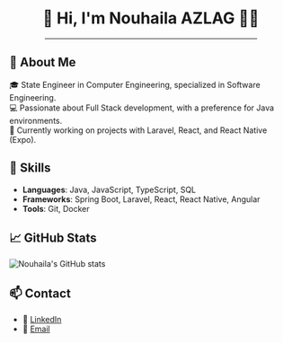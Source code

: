 <div align="center">
  <h1>👋 Hi, I'm Nouhaila AZLAG 👩‍💻</h1>
  <hr width="75%">
</div>

## 💫 About Me
🎓 State Engineer in Computer Engineering, specialized in Software Engineering.  
💻 Passionate about Full Stack development, with a preference for Java environments.  
🌱 Currently working on projects with Laravel, React, and React Native (Expo).  

## 🚀 Skills
- **Languages**: Java, JavaScript, TypeScript, SQL  
- **Frameworks**: Spring Boot, Laravel, React, React Native, Angular  
- **Tools**: Git, Docker  

## 📈 GitHub Stats
![Nouhaila's GitHub stats](https://github-readme-stats.vercel.app/api?username=NouhailaAZ&show_icons=true&theme=tokyonight)

## 📫 Contact
- 💼 [LinkedIn](https://www.linkedin.com/in/nouhaila-azlag-26220822b/)  
- 💌 [Email](mailto:nouhaila.azlag.17@gmail.com)
